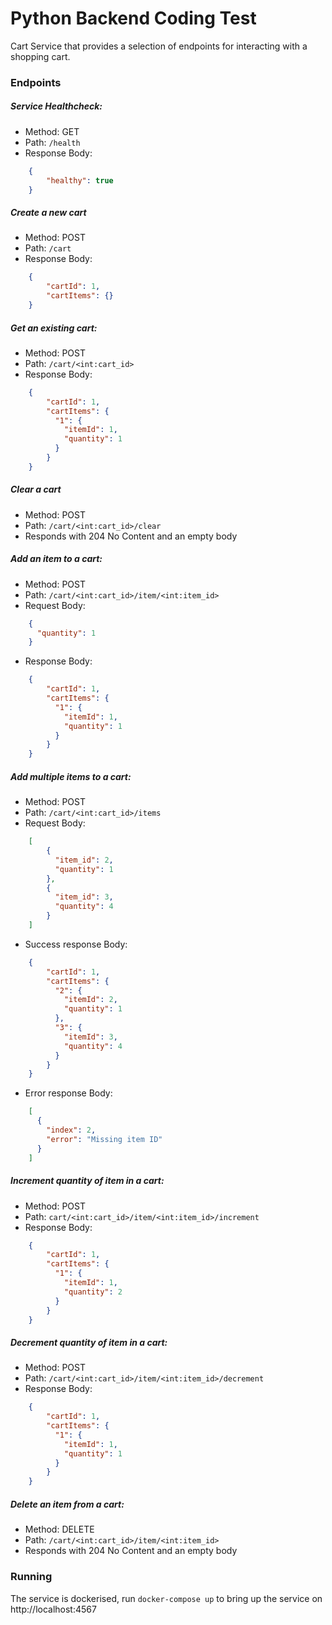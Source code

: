 # Python Backend Coding Test

Cart Service that provides a selection of endpoints for interacting with a shopping cart.

### Endpoints


##### Service Healthcheck:
- Method: GET
- Path: `/health`
- Response Body:

```JSON
    {
        "healthy": true
    }
```


##### Create a new cart
- Method: POST
- Path: `/cart`
- Response Body:

```JSON
    {
        "cartId": 1,
        "cartItems": {}
    }
```


##### Get an existing cart:
- Method: POST
- Path: `/cart/<int:cart_id>`
- Response Body:

```JSON
    {
        "cartId": 1,
        "cartItems": {
          "1": {
            "itemId": 1,
            "quantity": 1
          }
        }
    }
```


##### Clear a cart
- Method: POST
- Path: `/cart/<int:cart_id>/clear`
- Responds with 204 No Content and an empty body


##### Add an item to a cart:
- Method: POST
- Path: `/cart/<int:cart_id>/item/<int:item_id>`
- Request Body:

```JSON
    {
      "quantity": 1
    }
```

- Response Body:

```JSON
    {
        "cartId": 1,
        "cartItems": {
          "1": {
            "itemId": 1,
            "quantity": 1
          }
        }
    }
```

##### Add multiple items to a cart:
- Method: POST
- Path: `/cart/<int:cart_id>/items`
- Request Body:

```JSON
    [
        {
          "item_id": 2, 
          "quantity": 1
        },
        {
          "item_id": 3, 
          "quantity": 4
        }
    ]
```

- Success response Body:

```JSON
    {
        "cartId": 1,
        "cartItems": {
          "2": {
            "itemId": 2,
            "quantity": 1
          },
          "3": {
            "itemId": 3,
            "quantity": 4
          }
        }
    }
```
- Error response Body:
```JSON
    [
      { 
        "index": 2, 
        "error": "Missing item ID"
      }
    ]
```
##### Increment quantity of item in a cart:
- Method: POST
- Path: `cart/<int:cart_id>/item/<int:item_id>/increment`
- Response Body:

```JSON
    {
        "cartId": 1,
        "cartItems": {
          "1": {
            "itemId": 1,
            "quantity": 2
          }
        }
    }
```

##### Decrement quantity of item in a cart:
- Method: POST
- Path: `/cart/<int:cart_id>/item/<int:item_id>/decrement`
- Response Body:

```JSON
    {
        "cartId": 1,
        "cartItems": {
          "1": {
            "itemId": 1,
            "quantity": 1
          }
        }
    }
```

##### Delete an item from a cart:
- Method: DELETE
- Path: `/cart/<int:cart_id>/item/<int:item_id>`
- Responds with 204 No Content and an empty body


### Running

The service is dockerised, run `docker-compose up` to bring up the service on http://localhost:4567
